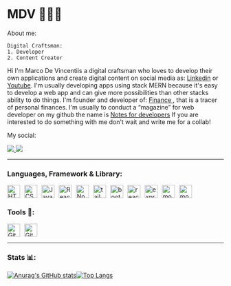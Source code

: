 # MDV 👨🏻‍💻

About me:
```
Digital Craftsman: 
1. Developer  
2. Content Creator 
```

Hi I'm Marco De Vincentiis a digital craftsman who loves to develop their own applications and create digital content on social media as: <a href='https://www.linkedin.com/in/marco-de-vincentiis-98299a217'>Linkedin</a> or <a href='https://www.youtube.com/channel/UCscuBGgEOcb012T0QMDm4aQ'>Youtube</a>. I'm usually developing apps using stack MERN because it's easy to develop a web app and can give more possibilities than other stacks ability to do things.
I'm founder and developer of: <a href='https://financemdv.vercel.app/'> Finance </a>, that is a tracer of personal finances.
I'm usually to conduct a “magazine” for web developer on my github the name is <a href='https://github.com/Marco-MDV/notes-for-developer.git'>Notes for developers</a>
If you are interested to do something with me don't wait and write me for a collab!


My social:

<a href='https://www.youtube.com/channel/UCscuBGgEOcb012T0QMDm4aQ'>
    <img src='https://img.shields.io/badge/YouTube-FF0000?style=for-the-badge&logo=youtube&logoColor=white'>
</a>
<a href='https://www.linkedin.com/in/marco-de-vincentiis-98299a217'>
    <img src='https://img.shields.io/badge/LinkedIn-0077B5?style=for-the-badge&logo=linkedin&logoColor=white'>
</a>

---

### Languages, Framework & Library:

<img alt="HTML" width="30px" style="padding-right:10px;" src="https://cdn.jsdelivr.net/gh/devicons/devicon/icons/html5/html5-plain.svg" /><img alt="CSS" width="30px" style="padding-right:10px;" src="https://cdn.jsdelivr.net/gh/devicons/devicon/icons/css3/css3-plain.svg" /><img alt="JavaScript" width="30px" style="padding-right:10px;" src="https://cdn.jsdelivr.net/gh/devicons/devicon/icons/javascript/javascript-plain.svg" /><img alt="React" width="30px" style="padding-right:10px;" src="https://cdn.jsdelivr.net/gh/devicons/devicon/icons/react/react-original.svg" /><img alt="NodeJS" width="30px" style="padding-right:10px;" src="https://cdn.jsdelivr.net/gh/devicons/devicon/icons/nodejs/nodejs-original.svg" /><img alt='tailwind' width="30px" style="padding-right:10px;" src="https://cdn.jsdelivr.net/gh/devicons/devicon@latest/icons/tailwindcss/tailwindcss-original.svg" /><img alt='bootstrap' width="30px" style="padding-right:10px;" src="https://cdn.jsdelivr.net/gh/devicons/devicon@latest/icons/bootstrap/bootstrap-original.svg" /><img alt='reactbootstrap' width="30px" style="padding-right:10px;" src="https://cdn.jsdelivr.net/gh/devicons/devicon@latest/icons/reactbootstrap/reactbootstrap-original.svg" /><img alt='express' width="30px" style="padding-right:10px;" src="https://cdn.jsdelivr.net/gh/devicons/devicon@latest/icons/express/express-original.svg" /><img alt='mongodb' width="30px" style="padding-right:10px;" src="https://cdn.jsdelivr.net/gh/devicons/devicon@latest/icons/mongodb/mongodb-original.svg" /><img alt='mongoose' width="30px" style="padding-right:10px;" src="https://cdn.jsdelivr.net/gh/devicons/devicon@latest/icons/mongoose/mongoose-original.svg" />
            
                    

### Tools 🧰:
<img alt="GitHub" width="30px" style="padding-right:10px;" src="https://cdn.jsdelivr.net/gh/devicons/devicon/icons/github/github-original.svg" /><img alt="Git" width="30px" style="padding-right:10px;" src="https://cdn.jsdelivr.net/gh/devicons/devicon/icons/git/git-original.svg" />

---
### Stats 📊:

[![Anurag's GitHub stats](https://github-readme-stats.vercel.app/api?username=Marco-MDV)](https://github.com/Marco-MDV/github-readme-stats)[![Top Langs](https://github-readme-stats.vercel.app/api/top-langs/?username=Marco-MDV&layout=pie)](https://github.com/Marco-MDV/github-readme-stats)